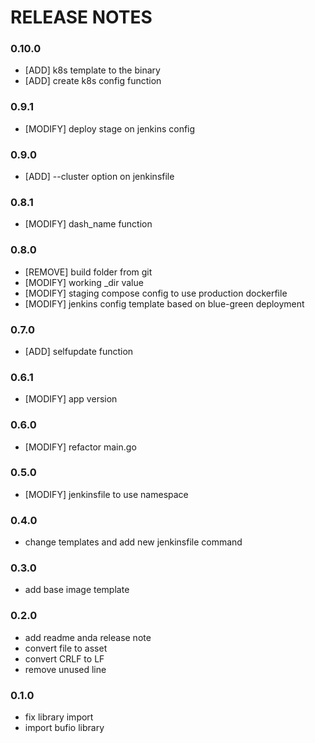 # RELEASE NOTES

### 0.10.0
* [ADD] k8s template to the binary
* [ADD] create k8s config function

### 0.9.1
* [MODIFY] deploy stage on jenkins config

### 0.9.0
* [ADD] --cluster option on jenkinsfile

### 0.8.1
* [MODIFY] dash_name function

### 0.8.0
* [REMOVE] build folder from git
* [MODIFY] working _dir value
* [MODIFY] staging compose config to use production dockerfile
* [MODIFY] jenkins config template based on blue-green deployment

### 0.7.0
* [ADD] selfupdate function

### 0.6.1
* [MODIFY] app version

### 0.6.0
* [MODIFY] refactor main.go

### 0.5.0
* [MODIFY] jenkinsfile to use namespace
  
### 0.4.0
* change templates and add new jenkinsfile command
  
### 0.3.0
* add base image template

### 0.2.0
* add readme anda release note
* convert file to asset
* convert CRLF to LF
* remove unused line


### 0.1.0
* fix library import
* import bufio library